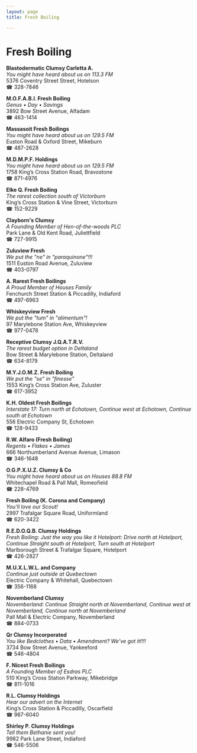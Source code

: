 ```yaml
---
layout: page 
title: Fresh Boiling

---
```



# Fresh Boiling


 **Blastodermatic Clumsy Carletta A.**  
_You might have heard about us on 113.3 FM_  
5376 Coventry Street Street, Hotelson  
☎ 328-7846

**M.O.F.A.B.I. Fresh Boiling**  
_Genus • Day • Savings_  
3892 Bow Street Avenue, Alfadam  
☎ 463-1414

**Massasoit Fresh Boilings**  
_You might have heard about us on 129.5 FM_  
Euston Road & Oxford Street, Mikeburn  
☎ 487-2628

**M.D.M.P.F. Holdings**  
_You might have heard about us on 129.5 FM_  
1758 King’s Cross Station Road, Bravostone  
☎ 871-4976

**Elke Q. Fresh Boiling**  
_The rarest collection south of Victorburn_  
King’s Cross Station & Vine Street, Victorburn  
☎ 152-9229

**Clayborn's Clumsy**  
_A Founding Member of Hen-of-the-woods PLC_  
Park Lane & Old Kent Road, Juliettfield  
☎ 727-9915

**Zuluview Fresh**  
_We put the "ne" in "paraquinone"!!!_  
1511 Euston Road Avenue, Zuluview  
☎ 403-0797

**A. Rarest Fresh Boilings**  
_A Proud Member of Houses Family_  
Fenchurch Street Station & Piccadilly, Indiaford  
☎ 497-6963

**Whiskeyview Fresh**  
_We put the "tum" in "alimentum"!_  
97 Marylebone Station Ave, Whiskeyview  
☎ 977-0478

**Receptive Clumsy J.Q.A.T.R.V.**  
_The rarest budget option in Deltaland_  
Bow Street & Marylebone Station, Deltaland  
☎ 634-8179

**M.Y.J.O.M.Z. Fresh Boiling**  
_We put the "se" in "finesse"_  
1553 King’s Cross Station Ave, Zuluster  
☎ 617-3952

**K.H. Oldest Fresh Boilings**  
_Interstate 17: Turn north at Echotown, Continue west at Echotown, Continue south at Echotown_  
556 Electric Company St, Echotown  
☎ 128-9433

**R.W. Alfaro (Fresh Boiling)**  
_Regents • Flakes • James_  
666 Northumberland Avenue Avenue, Limason  
☎ 346-1648

**O.G.P.X.U.Z. Clumsy & Co**  
_You might have heard about us on Houses 88.8 FM_  
Whitechapel Road & Pall Mall, Romeofield  
☎ 228-4769

**Fresh Boiling (K. Corona and Company)**  
_You'll love our Scout!_  
2997 Trafalgar Square Road, Uniformland  
☎ 620-3422

**R.E.D.O.Q.B. Clumsy Holdings**  
_Fresh Boiling: Just the way you like it 
Hotelport: Drive north at Hotelport, Continue Straight south at Hotelport, Turn south at Hotelport_  
Marlborough Street & Trafalgar Square, Hotelport  
☎ 426-2827

**M.U.X.L.W.L. and Company**  
_Continue just outside at Quebectown_  
Electric Company & Whitehall, Quebectown  
☎ 356-1168

**Novemberland Clumsy**  
_Novemberland: Continue Straight north at Novemberland, Continue west at Novemberland, Continue north at Novemberland_  
Pall Mall & Electric Company, Novemberland  
☎ 884-0733

**Qr Clumsy Incorporated**  
_You like Bedclothes • Data • Amendment? We've got it!!!!_  
3734 Bow Street Avenue, Yankeeford  
☎ 546-4804

**F. Nicest Fresh Boilings**  
_A Founding Member of Esdras PLC_  
510 King’s Cross Station Parkway, Mikebridge  
☎ 811-1016

**R.L. Clumsy Holdings**  
_Hear our advert on the Internet_  
King’s Cross Station & Piccadilly, Oscarfield  
☎ 987-6040

**Shirley P. Clumsy Holdings**  
_Tell them Bethanie sent you!_  
9982 Park Lane Street, Indiaford  
☎ 546-5506

